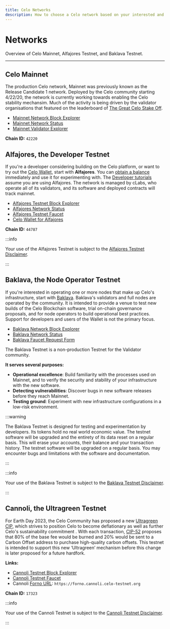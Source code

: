 ```yaml
---
title: Celo Networks
description: How to choose a Celo network based on your interested and objectives.
---
```


# Networks

Overview of Celo Mainnet, Alfajores Testnet, and Baklava Testnet.

---

## Celo Mainnet

The production Celo network, Mainnet was previously known as the Release Candidate 1 network. Deployed by the Celo community starting 4/22/20, the network is currently working towards enabling the Celo stability mechansim. Much of the activity is being driven by the validator organisations that featured on the leaderboard of [The Great Celo Stake Off](https://forum.celo.org/t/the-great-celo-stake-off-the-details/136).

- [Mainnet Network Block Explorer](http://explorer.celo.org/)
- [Mainnet Network Status](https://stats.celo.org/)
- [Mainnet Validator Explorer](https://validators.celo.org/)

**Chain ID:** `42220`

## Alfajores, the Developer Testnet

If you're a developer considering building on the Celo platform, or want to try out the [Celo Wallet](https://celo.org/build/wallet), start with **Alfajores**. You can [obtain a balance](https://celo.org/build/faucet) immediately and use it for experimenting with. The [Developer tutorials](/developer/) assume you are using Alfajores. The network is managed by cLabs, who operate all of its validators, and its software and deployed contracts will track mainnet.

- [Alfajores Testnet Block Explorer](https://alfajores-blockscout.celo-testnet.org)
- [Alfajores Network Status](https://alfajores-celostats.celo-testnet.org)
- [Alfajores Testnet Faucet](https://faucet.celo.org)
- [Celo Wallet for Alfajores](https://celo.org/build/wallet)

**Chain ID:** `44787`

:::info

Your use of the Alfajores Testnet is subject to the [Alfajores Testnet Disclaimer](/network/alfajores/disclaimer).

:::

## Baklava, the Node Operator Testnet

If you're interested in operating one or more nodes that make up Celo's infrastructure, start with [Baklava](/network/baklava/). Baklava's validators and full nodes are operated by the community. It is intended to provide a venue to test new builds of the Celo Blockchain software, trial on-chain governance proposals, and for node operators to build operational best practices. Support for developers and users of the Wallet is not the primary focus.

- [Baklava Network Block Explorer](https://baklava-blockscout.celo-testnet.org)
- [Baklava Network Status](https://baklava-celostats.celo-testnet.org)
- [Baklava Faucet Request Form](https://forms.gle/JTYkMAJWTAUQp1sv9)

The Baklava Testnet is a non-production Testnet for the Validator community.

**It serves several purposes:**

- **Operational excellence**: Build familiarity with the processes used on Mainnet, and to verify the security and stability of your infrastructure with the new software.
- **Detecting vulnerabilities**: Discover bugs in new software releases before they reach Mainnet.
- **Testing ground**: Experiment with new infrastructure configurations in a low-risk environment.

:::warning

The Baklava Testnet is designed for testing and experimentation by developers. Its tokens hold no real world economic value. The testnet software will be upgraded and the entirety of its data reset on a regular basis. This will erase your accounts, their balance and your transaction history. The testnet software will be upgraded on a regular basis. You may encounter bugs and limitations with the software and documentation.

:::

:::info

Your use of the Baklava Testnet is subject to the [Baklava Testnet Disclaimer](/network/baklava/disclaimer).

:::

## Cannoli, the Ultragreen Testnet

For Earth Day 2023, the Celo Community has proposed a new [Ultragreen CIP](https://github.com/celo-org/celo-proposals/blob/master/CIPs/cip-0052.md), which strives to position Celo to become deflationary as well as further Celo's sustainability commitment . With each transaction, [CIP-52](https://github.com/celo-org/celo-proposals/blob/master/CIPs/cip-0052.md) proposes that 80% of the base fee would be burned and 20% would be sent to a Carbon Offset address to purchase high-quality carbon offsets. This testnet is intended to support this new ‘Ultragreen’ mechanism before this change is later proposed for a future hardfork.

**Links:**

- [Cannoli Testnet Block Explorer](https://explorer.celo.org/cannoli)
- [Cannoli Testnet Faucet](https://faucet.celo.org/cannoli)
- Cannoli [Forno URL](https://docs.celo.org/network/node/forno#forno-networks): `https://forno.cannoli.celo-testnet.org`

**Chain ID:** `17323`

:::info

Your use of the Cannoli Testnet is subject to the [Cannoli Testnet Disclaimer](/network/cannoli/disclaimer).

:::